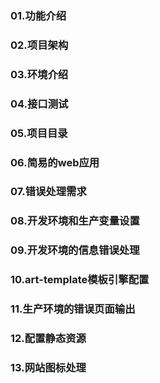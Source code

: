     
### 01.功能介绍

### 02.项目架构

### 03.环境介绍	

### 04.接口测试

### 05.项目目录

### 06.简易的web应用

### 07.错误处理需求

### 08.开发环境和生产变量设置

### 09.开发环境的信息错误处理

### 10.art-template模板引擎配置

### 11.生产环境的错误页面输出

### 12.配置静态资源

### 13.网站图标处理